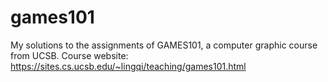 # games101
My solutions to the assignments of GAMES101, a computer graphic course from UCSB.
Course website: https://sites.cs.ucsb.edu/~lingqi/teaching/games101.html
